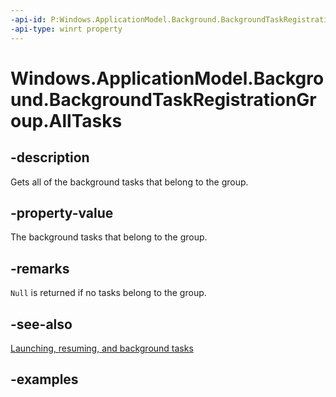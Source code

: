 ```yaml
---
-api-id: P:Windows.ApplicationModel.Background.BackgroundTaskRegistrationGroup.AllTasks
-api-type: winrt property
---
```


<!-- Property syntax.
public IMapView<BackgroundTaskRegistration> AllTasks { get; }
-->

# Windows.ApplicationModel.Background.BackgroundTaskRegistrationGroup.AllTasks

## -description
Gets all of the background tasks that belong to the group.

## -property-value
The background tasks that belong to the group.

## -remarks
`Null` is returned if no tasks belong to the group.

## -see-also
[Launching, resuming, and background tasks](/windows/uwp/launch-resume/index)

## -examples
